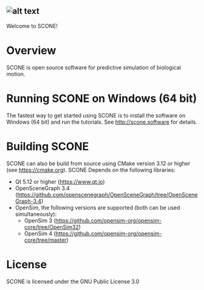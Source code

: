 ![alt text](https://github.com/opensim-org/SCONE/blob/master/resources/ui/scone_logo.png "SCONE")
---
Welcome to SCONE!

# Overview
SCONE is open source software for predictive simulation of biological motion.

# Running SCONE on Windows (64 bit)
The fastest way to get started using SCONE is to install the software on Windows (64 bit) and run the tutorials. See http://scone.software for details.

# Building SCONE
SCONE can also be build from source using CMake version 3.12 or higher (see https://cmake.org). SCONE Depends on the following libraries:
  * Qt 5.12 or higher (https://www.qt.io)
  * OpenSceneGraph 3.4 (https://github.com/openscenegraph/OpenSceneGraph/tree/OpenSceneGraph-3.4)
  * OpenSim, the following versions are supported (both can be used simultaneously):
    * OpenSim 3 (https://github.com/opensim-org/opensim-core/tree/OpenSim32)
    * OpenSim 4 (https://github.com/opensim-org/opensim-core/tree/master)

# License
SCONE is licensed under the GNU Public License 3.0
